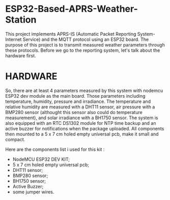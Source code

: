 # ESP32-Based-APRS-Weather-Station
This project implements APRS-IS (Automatic Packet Reporting System-Internet Service) and the MQTT protocol using an ESP32 board. The purpose of this project is to transmit measured weather parameters through these protocols. Before we go to the reporting system, let's talk about the hardware first.
# HARDWARE
So, there are at least 4 parameters measured by this system with nodemcu ESP32 dev module as the main board. Those parameters including temperature, humidity, pressure and irradiance. The temperature and relative humidity are measured with a DHT11 sensor, air pressure with a BMP280 sensor (althought this sensor also could do temperature measurement), and solar irradiance with a BH1750 sensor. The system is also equipped with an RTC DS1302 module for NTP time backup and an active buzzer for notifications when the package uploaded. All components then mounted to a 5 x 7 cm holed empty universal pcb, make it small and compact.

Here are the components list i used for this kit :
- NodeMCU ESP32 DEV KIT;
- 5 x 7 cm holed empty universal pcb;
- DHT11 sensor;
- BMP280 sensor;
- BH1750 sensor;
- Active Buzzer;
- some jumper wires.


